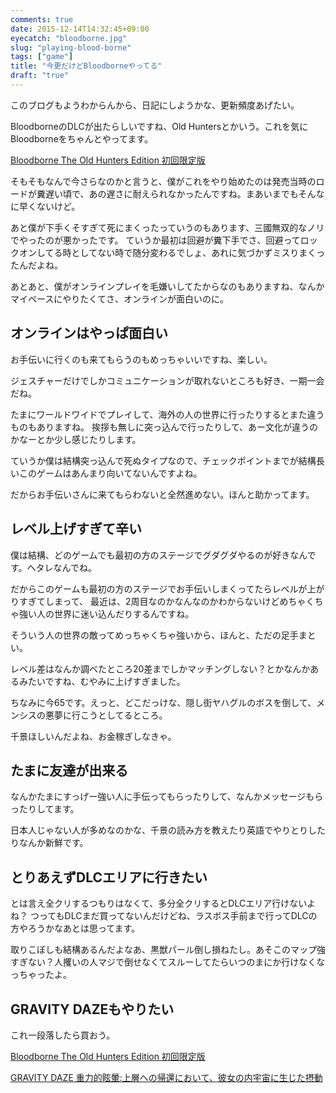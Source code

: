 ```yaml
---
comments: true
date: 2015-12-14T14:32:45+09:00
eyecatch: "bloodborne.jpg"
slug: "playing-blood-borne"
tags: ["game"]
title: "今更だけどBloodborneやってる"
draft: "true"
---
```


このブログもようわからんから、日記にしようかな、更新頻度あげたい。

BloodborneのDLCが出たらしいですね、Old Huntersとかいう。これを気にBloodborneをちゃんとやってます。

<a rel="nofollow" href="http://www.amazon.co.jp/gp/product/B015DSR5HE/ref=as_li_qf_sp_asin_tl?ie=UTF8&camp=247&creative=1211&creativeASIN=B015DSR5HE&linkCode=as2&tag=unresolved-22">Bloodborne The Old Hunters Edition 初回限定版</a><img src="http://ir-jp.amazon-adsystem.com/e/ir?t=unresolved-22&l=as2&o=9&a=B015DSR5HE" width="1" height="1" border="0" alt="" style="border:none !important; margin:0px !important;display: none;" />

そもそもなんで今さらなのかと言うと、僕がこれをやり始めたのは発売当時のロードが糞遅い頃で、あの遅さに耐えられなかったんですね。まあいまでもそんなに早くないけど。

あと僕が下手くそすぎて死にまくったっていうのもあります、三國無双的なノリでやったのが悪かったです。
ていうか最初は回避が糞下手でさ、回避ってロックオンしてる時としてない時で随分変わるでしょ、あれに気づかずミスりまくったんだよね。

あとあと、僕がオンラインプレイを毛嫌いしてたからなのもありますね、なんかマイペースにやりたくてさ、オンラインが面白いのに。

## オンラインはやっぱ面白い

お手伝いに行くのも来てもらうのもめっちゃいいですね、楽しい。

ジェスチャーだけでしかコミュニケーションが取れないところも好き、一期一会だね。

たまにワールドワイドでプレイして、海外の人の世界に行ったりするとまた違うものもありますね。
挨拶も無しに突っ込んで行ったりして、あー文化が違うのかなーとか少し感じたりします。

ていうか僕は結構突っ込んで死ぬタイプなので、チェックポイントまでが結構長いこのゲームはあんまり向いてないんですよね。

だからお手伝いさんに来てもらわないと全然進めない。ほんと助かってます。

## レベル上げすぎて辛い

僕は結構、どのゲームでも最初の方のステージでグダグダやるのが好きなんです。ヘタレなんでね。

だからこのゲームも最初の方のステージでお手伝いしまくってたらレベルが上がりすぎてしまって、
最近は、2周目なのかなんなのかわからないけどめちゃくちゃ強い人の世界に迷い込んだりするんですね。

そういう人の世界の敵ってめっちゃくちゃ強いから、ほんと、ただの足手まとい。

レベル差はなんか調べたところ20差までしかマッチングしない？とかなんかあるみたいですね、むやみに上げすぎました。

ちなみに今65です。えっと、どこだっけな、隠し街ヤハグルのボスを倒して、メンシスの悪夢に行こうとしてるところ。

千景ほしいんだよね、お金稼ぎしなきゃ。

## たまに友達が出来る

なんかたまにすっげー強い人に手伝ってもらったりして、なんかメッセージもらったりしてます。

日本人じゃない人が多めなのかな、千景の読み方を教えたり英語でやりとりしたりなんか新鮮です。

## とりあえずDLCエリアに行きたい

とは言え全クリするつもりはなくて、多分全クリするとDLCエリア行けないよね？
つってもDLCまだ買ってないんだけどね、ラスボス手前まで行ってDLCの方やろうかなあとは思ってます。

取りこぼしも結構あるんだよなあ、黒獣パール倒し損ねたし。あそこのマップ強すぎない？人攫いの人マジで倒せなくてスルーしてたらいつのまにか行けなくなっちゃったよ。

## GRAVITY DAZEもやりたい

これ一段落したら買おう。

<a rel="nofollow" href="http://www.amazon.co.jp/gp/product/B015DSR5HE/ref=as_li_qf_sp_asin_tl?ie=UTF8&camp=247&creative=1211&creativeASIN=B015DSR5HE&linkCode=as2&tag=unresolved-22">Bloodborne The Old Hunters Edition 初回限定版</a><img src="http://ir-jp.amazon-adsystem.com/e/ir?t=unresolved-22&l=as2&o=9&a=B015DSR5HE" width="1" height="1" border="0" alt="" style="border:none !important; margin:0px !important;display: none;" />

<a rel="nofollow" href="http://www.amazon.co.jp/gp/product/B015DSR5SS/ref=as_li_qf_sp_asin_tl?ie=UTF8&camp=247&creative=1211&creativeASIN=B015DSR5SS&linkCode=as2&tag=unresolved-22">GRAVITY DAZE 重力的眩暈:上層への帰還において、彼女の内宇宙に生じた摂動</a><img src="http://ir-jp.amazon-adsystem.com/e/ir?t=unresolved-22&l=as2&o=9&a=B015DSR5SS" width="1" height="1" border="0" alt="" style="border:none !important; margin:0px !important;display: none;" />
